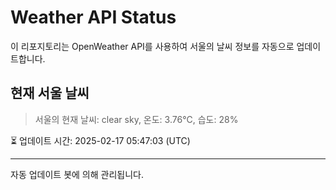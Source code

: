 
# Weather API Status

이 리포지토리는 OpenWeather API를 사용하여 서울의 날씨 정보를 자동으로 업데이트합니다.

## 현재 서울 날씨
> 서울의 현재 날씨: clear sky, 온도: 3.76°C, 습도: 28%

⏳ 업데이트 시간: 2025-02-17 05:47:03 (UTC)

---
자동 업데이트 봇에 의해 관리됩니다.
